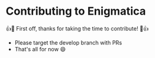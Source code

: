 # Contributing to Enigmatica

👍🎉 First off, thanks for taking the time to contribute! 🎉👍

- Please target the develop branch with PRs
- That's all for now 😄
